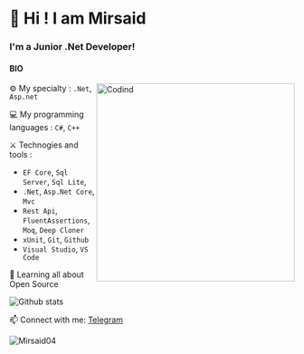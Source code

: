 ﻿# 👋 Hi ! I am Mirsaid 

### I'm a Junior .Net Developer!

#### BIO

<img align="right" alt="Codind" width="350" src="https://user-images.githubusercontent.com/74038190/212749447-bfb7e725-6987-49d9-ae85-2015e3e7cc41.gif ">


⚙️ My specialty : `.Net`, `Asp.net`

💻 My programming languages : `C#`, `C++`

⚔️ Technogies and tools : 
* `EF Core`, `Sql Server`, `Sql Lite`,
* `.Net`, `Asp.Net Core`, `Mvc`
* `Rest Api`, `FluentAssertions`, `Moq`, `Deep Cloner`
* `xUnit`, `Git`, `Github`
* `Visual Studio`, `VS Code`


🌱 Learning all about Open Source 

 ![Github stats](https://github-readme-stats.vercel.app/api?username=Mirsaid04&show_icons=true&theme=dark)
<!-- [![Top Langs](https://github-readme-stats.vercel.app/api/top-langs/?username=jasurbekyusuf&theme=github_dark&show_icons=true)]
(https://github.com/Mirsaid04/) -->
📫 Connect with me: [Telegram](https://t.me/mirsaid_004)

<p align="left"> <img src="https://komarev.com/ghpvc/?username=Mirsaid04&label=Profile%20views&color=0e75b6&style=flat" alt="Mirsaid04" /> </p>
